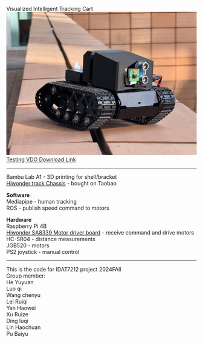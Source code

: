   Visualized Intelligent Tracking Cart  
  ![image](./tank_display.png)  
  [Testing VDO Download Link](./tank_test_vdo.mp4)  

  ***
  Bambu Lab A1 - 3D printing for shell/bracket  
  [Hiwonder track Chassis](https://item.taobao.com/item.htm?id=743466510881&skuId=5300104307620&spm=a21xtw.29978516.0.0) - bought on Taobao  

  **Software**  
  Mediapipe - human tracking  
  ROS - publish speed command to motors  

  **Hardware**  
  Raspberry Pi 4B  
  [Hiwonder SA8339 Motor driver board](https://item.taobao.com/item.htm?abbucket=4&detail_redpacket_pop=true&id=777535784787&ltk2=1745175193030nlgx5yha7n8rdb4sfs5vm&ns=1&priceTId=2100c82817451751933341305e0c36&query=%E5%9B%9B%E8%B7%AF%E7%BC%96%E7%A0%81%E7%94%B5%E6%9C%BA%E9%A9%B1%E5%8A%A8%E6%A8%A1%E5%9D%97%20%E6%9D%BF%E8%BD%BD%E7%A8%B3%E5%8E%8B%E7%94%B5%E8%B7%AF%E9%A9%AC%E8%BE%BE%E6%8E%A7%E5%88%B6%E6%99%BA%E8%83%BD&skuId=5313474380586&spm=a21n57.1.hoverItem.2&utparam=%7B%22aplus_abtest%22%3A%22aa2d942e400190137800de3656e71fd6%22%7D&xxc=taobaoSearch) - receive command and drive motors  
  HC-SR04 - distance measurements  
  JGB520 - motors  
  PS2 joystick - manual control  
  
  ***
  This is the code for IDAT7212 project 2024FAll  
  Group member:  
  He Yuyuan  
  Luo qi  
  Wang chenyu  
  Lei Ruiqi  
  Yan Haowei  
  Xu Ruize  
  Ding luqi  
  Lin Haochuan  
  Pu Baiyu

